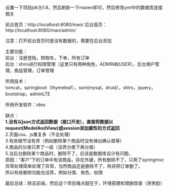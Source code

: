 设置一下项目jdk为1.8，然后刷新一下maven即可，然后修改yml中的数据库连接相关

前台首页：http://localhost:8080/mao/
后台首页：http://localhost:8080/mao/admin/

注意：打开前台首页时是没有数据的，需要在后台添加

主要功能：<br>
    前台：注册登陆，购物车，下单，所有订单<br>
    后台：shiro进行权限管理（这里只有两种角色，ADMIN和USER），后台用户管理，商品管理，订单管理
          
所用技术：<br>
    tomcat，springboot（thymeleaf），ssm(mysql，druid），shiro，jquery，bootstrap，adminLTE
    
所用开发软件：idea

缺点：<br>
    <b>1.没有以json方式返回数据（接口开发），直接将数据以request(ModelAndView)或session添加属性的方式返回</b><br>
    2.页面css、js重复多（不会处理）<br>
    3.有些细节没有弄（例如删除某个商品时没有弹出确认框等）<br>
    4.商品的分类只弄了一级（没弄分类下再分类）<br>
    5.当后台删除某个商品时，删除不了，应该是数据库设计有问题，<br>
      原因：“客户”下的订单中有该商品，存在外键，所有删除不了，只用了springmvc异常处理简单处理了异常，当然商品还是删除不了，除非把订单删了。<br>
      所以有些删除功能也没弄，例如分类、角色、权限

最后总结：除去前端，然后这个项目难点就在于，环境搭建和增删改查（哭笑脸）
